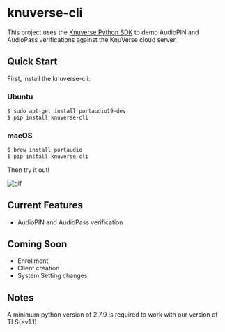 # knuverse-cli

This project uses the [Knuverse Python SDK](https://github.com/KnuVerse/knuverse-sdk-python) to demo AudioPIN and AudioPass verifications against the KnuVerse cloud server.

## Quick Start

First, install the knuverse-cli:

### Ubuntu
```sh
$ sudo apt-get install portaudio19-dev
$ pip install knuverse-cli
```

### macOS
```sh
$ brew install portaudio
$ pip install knuverse-cli
```

Then try it out!

![gif](https://i.imgur.com/VfNWWNo.gif)

## Current Features

* AudioPIN and AudioPass verification

## Coming Soon

* Enrollment
* Client creation
* System Setting changes

## Notes

A minimum python version of 2.7.9 is required to work with our version of TLS(>v1.1)